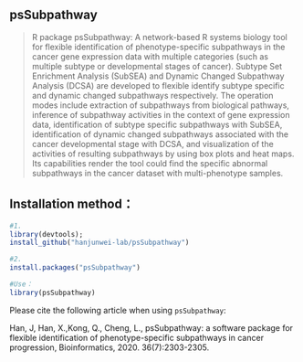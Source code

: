 ## psSubpathway
> R package psSubpathway: A network-based R systems biology tool for flexible identification of phenotype-specific subpathways in the cancer gene expression data    with multiple categories (such as multiple subtype or developmental stages of cancer). Subtype Set Enrichment Analysis (SubSEA) and Dynamic Changed    Subpathway Analysis (DCSA) are developed to flexible identify subtype specific and dynamic changed subpathways respectively. The operation modes    include extraction of subpathways from biological pathways, inference of subpathway activities in the context of gene expression data, identification    of subtype specific subpathways with SubSEA, identification of dynamic changed subpathways associated with the cancer developmental stage with DCSA,    and visualization of the activities of resulting subpathways by using box plots and heat maps. Its capabilities render the tool could find the specific   abnormal subpathways in the cancer dataset with multi-phenotype samples.


## Installation method：
```R
#1. 
library(devtools); 
install_github("hanjunwei-lab/psSubpathway")

#2.
install.packages("psSubpathway")

#Use：
library(psSubpathway)
```

Please cite the following article when using `psSubpathway`:

Han, J, Han, X.,Kong, Q., Cheng, L., psSubpathway: a software package for flexible identification of phenotype-specific subpathways in cancer progression, Bioinformatics, 2020. 36(7):2303-2305.
